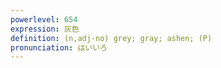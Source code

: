 ```yaml
---
powerlevel: 654
expression: 灰色
definition: (n,adj-no) grey; gray; ashen; (P)
pronunciation: はいいろ
---
```

